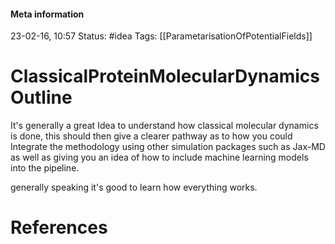 #### Meta information
23-02-16, 10:57
Status: #idea
Tags: [[ParametarisationOfPotentialFields]]





# ClassicalProteinMolecularDynamicsOutline

It's generally a great Idea to understand how classical molecular dynamics is done, this should then give a clearer pathway as to how you could Integrate the methodology using other simulation packages such as Jax-MD as well as giving you an idea of how to include machine learning models into the pipeline.

generally speaking it's good to learn how everything works.







# References
